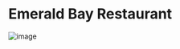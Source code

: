 # Emerald Bay Restaurant
![image](https://github.com/kavindu0711/Emerald-Bay-Resort-Restaurant/assets/117840288/09404e4a-4a6c-4acc-a109-57b30bc8317c)

